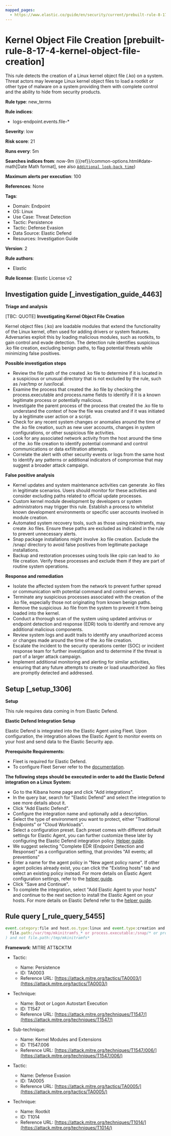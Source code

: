 ```yaml
---
mapped_pages:
  - https://www.elastic.co/guide/en/security/current/prebuilt-rule-8-17-4-kernel-object-file-creation.html
---
```


# Kernel Object File Creation [prebuilt-rule-8-17-4-kernel-object-file-creation]

This rule detects the creation of a Linux kernel object file (.ko) on a system. Threat actors may leverage Linux kernel object files to load a rootkit or other type of malware on a system providing them with complete control and the ability to hide from security products.

**Rule type**: new_terms

**Rule indices**:

* logs-endpoint.events.file-*

**Severity**: low

**Risk score**: 21

**Runs every**: 5m

**Searches indices from**: now-9m ({{ref}}/common-options.html#date-math[Date Math format], see also [`Additional look-back time`](docs-content://solutions/security/detect-and-alert/create-detection-rule.md#rule-schedule))

**Maximum alerts per execution**: 100

**References**: None

**Tags**:

* Domain: Endpoint
* OS: Linux
* Use Case: Threat Detection
* Tactic: Persistence
* Tactic: Defense Evasion
* Data Source: Elastic Defend
* Resources: Investigation Guide

**Version**: 2

**Rule authors**:

* Elastic

**Rule license**: Elastic License v2

## Investigation guide [_investigation_guide_4463]

**Triage and analysis**

[TBC: QUOTE]
**Investigating Kernel Object File Creation**

Kernel object files (.ko) are loadable modules that extend the functionality of the Linux kernel, often used for adding drivers or system features. Adversaries exploit this by loading malicious modules, such as rootkits, to gain control and evade detection. The detection rule identifies suspicious .ko file creation, excluding benign paths, to flag potential threats while minimizing false positives.

**Possible investigation steps**

* Review the file path of the created .ko file to determine if it is located in a suspicious or unusual directory that is not excluded by the rule, such as /var/tmp or /usr/local.
* Examine the process that created the .ko file by checking the process.executable and process.name fields to identify if it is a known legitimate process or potentially malicious.
* Investigate the parent process of the process that created the .ko file to understand the context of how the file was created and if it was initiated by a legitimate user action or a script.
* Check for any recent system changes or anomalies around the time of the .ko file creation, such as new user accounts, changes in system configurations, or other suspicious file activities.
* Look for any associated network activity from the host around the time of the .ko file creation to identify potential command and control communications or data exfiltration attempts.
* Correlate the alert with other security events or logs from the same host to identify any patterns or additional indicators of compromise that may suggest a broader attack campaign.

**False positive analysis**

* Kernel updates and system maintenance activities can generate .ko files in legitimate scenarios. Users should monitor for these activities and consider excluding paths related to official update processes.
* Custom kernel module development by developers or system administrators may trigger this rule. Establish a process to whitelist known development environments or specific user accounts involved in module creation.
* Automated system recovery tools, such as those using mkinitramfs, may create .ko files. Ensure these paths are excluded as indicated in the rule to prevent unnecessary alerts.
* Snap package installations might involve .ko file creation. Exclude the /snap/ directory to avoid false positives from legitimate package installations.
* Backup and restoration processes using tools like cpio can lead to .ko file creation. Verify these processes and exclude them if they are part of routine system operations.

**Response and remediation**

* Isolate the affected system from the network to prevent further spread or communication with potential command and control servers.
* Terminate any suspicious processes associated with the creation of the .ko file, especially those not originating from known benign paths.
* Remove the suspicious .ko file from the system to prevent it from being loaded into the kernel.
* Conduct a thorough scan of the system using updated antivirus or endpoint detection and response (EDR) tools to identify and remove any additional malicious components.
* Review system logs and audit trails to identify any unauthorized access or changes made around the time of the .ko file creation.
* Escalate the incident to the security operations center (SOC) or incident response team for further investigation and to determine if the threat is part of a larger attack campaign.
* Implement additional monitoring and alerting for similar activities, ensuring that any future attempts to create or load unauthorized .ko files are promptly detected and addressed.


## Setup [_setup_1306]

**Setup**

This rule requires data coming in from Elastic Defend.

**Elastic Defend Integration Setup**

Elastic Defend is integrated into the Elastic Agent using Fleet. Upon configuration, the integration allows the Elastic Agent to monitor events on your host and send data to the Elastic Security app.

**Prerequisite Requirements:**

* Fleet is required for Elastic Defend.
* To configure Fleet Server refer to the [documentation](docs-content://reference/ingestion-tools/fleet/fleet-server.md).

**The following steps should be executed in order to add the Elastic Defend integration on a Linux System:**

* Go to the Kibana home page and click "Add integrations".
* In the query bar, search for "Elastic Defend" and select the integration to see more details about it.
* Click "Add Elastic Defend".
* Configure the integration name and optionally add a description.
* Select the type of environment you want to protect, either "Traditional Endpoints" or "Cloud Workloads".
* Select a configuration preset. Each preset comes with different default settings for Elastic Agent, you can further customize these later by configuring the Elastic Defend integration policy. [Helper guide](docs-content://solutions/security/configure-elastic-defend/configure-an-integration-policy-for-elastic-defend.md).
* We suggest selecting "Complete EDR (Endpoint Detection and Response)" as a configuration setting, that provides "All events; all preventions"
* Enter a name for the agent policy in "New agent policy name". If other agent policies already exist, you can click the "Existing hosts" tab and select an existing policy instead. For more details on Elastic Agent configuration settings, refer to the [helper guide](docs-content://reference/ingestion-tools/fleet/agent-policy.md).
* Click "Save and Continue".
* To complete the integration, select "Add Elastic Agent to your hosts" and continue to the next section to install the Elastic Agent on your hosts. For more details on Elastic Defend refer to the [helper guide](docs-content://solutions/security/configure-elastic-defend/install-elastic-defend.md).


## Rule query [_rule_query_5455]

```js
event.category:file and host.os.type:linux and event.type:creation and file.extension:ko and not (
  file.path:/var/tmp/mkinitramfs_* or process.executable:/snap/* or process.name:cpio
) and not file.path:/tmp/mkinitramfs*
```

**Framework**: MITRE ATT&CKTM

* Tactic:

    * Name: Persistence
    * ID: TA0003
    * Reference URL: [https://attack.mitre.org/tactics/TA0003/](https://attack.mitre.org/tactics/TA0003/)

* Technique:

    * Name: Boot or Logon Autostart Execution
    * ID: T1547
    * Reference URL: [https://attack.mitre.org/techniques/T1547/](https://attack.mitre.org/techniques/T1547/)

* Sub-technique:

    * Name: Kernel Modules and Extensions
    * ID: T1547.006
    * Reference URL: [https://attack.mitre.org/techniques/T1547/006/](https://attack.mitre.org/techniques/T1547/006/)

* Tactic:

    * Name: Defense Evasion
    * ID: TA0005
    * Reference URL: [https://attack.mitre.org/tactics/TA0005/](https://attack.mitre.org/tactics/TA0005/)

* Technique:

    * Name: Rootkit
    * ID: T1014
    * Reference URL: [https://attack.mitre.org/techniques/T1014/](https://attack.mitre.org/techniques/T1014/)




